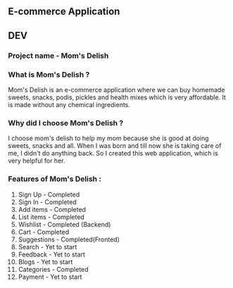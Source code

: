 ## E-commerce Application
## DEV
### Project name - Mom's Delish

### What is Mom's Delish ?
   <p> Mom's Delish is an e-commerce application where we can buy homemade sweets, snacks, podis, pickles and health mixes which is very affordable. It is made without any chemical ingredients. </p>
   
### Why did I choose Mom's Delish ?
   <p>  I choose mom's delish to help my mom because she is good at doing sweets, snacks and all. When I was born and till now she is taking care of me, I didn't do anything back. So I created this web application, which is very helpful for her.</p>
  
### Features of Mom's Delish :

  1. Sign Up      -        Completed 
  2. Sign In      -        Completed
  3. Add items    -        Completed
  4. List items   -        Completed
  5. Wishlist     -        Completed (Backend)
  6. Cart         -        Completed
  7. Suggestions  -        Completed(Fronted)
  8. Search       -        Yet to start
  9. Feedback     -        Yet to start
  10. Blogs       -        Yet to start
  11. Categories  -        Completed
  12. Payment     -        Yet to start
     
